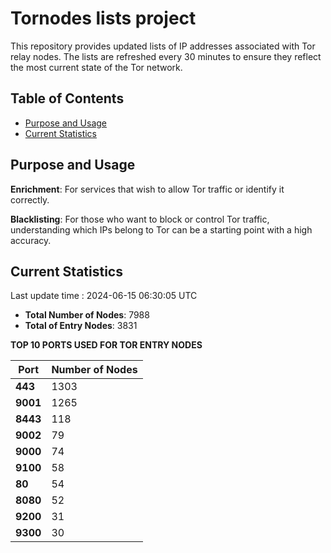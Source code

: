 # Tornodes lists project

This repository provides updated lists of IP addresses associated with Tor relay nodes. The lists are refreshed every 30 minutes to ensure they reflect the most current state of the Tor network.

## Table of Contents

- [Purpose and Usage](#purpose-and-usage)
- [Current Statistics](#current-statistics)


## Purpose and Usage

**Enrichment**: For services that wish to allow Tor traffic or identify it correctly.

**Blacklisting**: For those who want to block or control Tor traffic, understanding which IPs belong to Tor can be a starting point with a high accuracy.

## Current Statistics

Last update time : 2024-06-15 06:30:05 UTC

- **Total Number of Nodes**: 7988
- **Total of Entry Nodes**: 3831

**TOP 10 PORTS USED FOR TOR ENTRY NODES**

| **Port** | **Number of Nodes** |
|------|-----------------|
| **443**   | 1303  |
| **9001**   | 1265  |
| **8443**   | 118  |
| **9002**   | 79  |
| **9000**   | 74  |
| **9100**   | 58  |
| **80**   | 54  |
| **8080**   | 52  |
| **9200**   | 31  |
| **9300**   | 30  |

